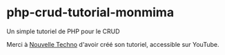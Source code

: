 # php-crud-tutorial-monmima
Un simple tutoriel de PHP pour le CRUD

Merci à [Nouvelle Techno](https://www.youtube.com/watch?v=xHyqnEVr3V4) d'avoir créé son tutoriel, accessible sur YouTube.